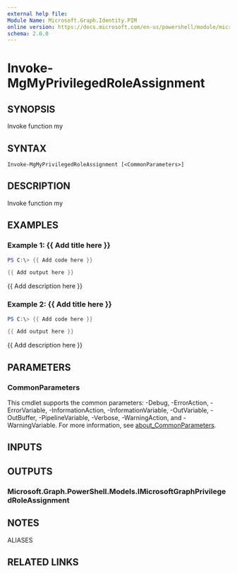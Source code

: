 ```yaml
---
external help file:
Module Name: Microsoft.Graph.Identity.PIM
online version: https://docs.microsoft.com/en-us/powershell/module/microsoft.graph.identity.pim/invoke-mgmyprivilegedroleassignment
schema: 2.0.0
---
```


# Invoke-MgMyPrivilegedRoleAssignment

## SYNOPSIS
Invoke function my

## SYNTAX

```
Invoke-MgMyPrivilegedRoleAssignment [<CommonParameters>]
```

## DESCRIPTION
Invoke function my

## EXAMPLES

### Example 1: {{ Add title here }}
```powershell
PS C:\> {{ Add code here }}

{{ Add output here }}
```

{{ Add description here }}

### Example 2: {{ Add title here }}
```powershell
PS C:\> {{ Add code here }}

{{ Add output here }}
```

{{ Add description here }}

## PARAMETERS

### CommonParameters
This cmdlet supports the common parameters: -Debug, -ErrorAction, -ErrorVariable, -InformationAction, -InformationVariable, -OutVariable, -OutBuffer, -PipelineVariable, -Verbose, -WarningAction, and -WarningVariable. For more information, see [about_CommonParameters](http://go.microsoft.com/fwlink/?LinkID=113216).

## INPUTS

## OUTPUTS

### Microsoft.Graph.PowerShell.Models.IMicrosoftGraphPrivilegedRoleAssignment

## NOTES

ALIASES

## RELATED LINKS

